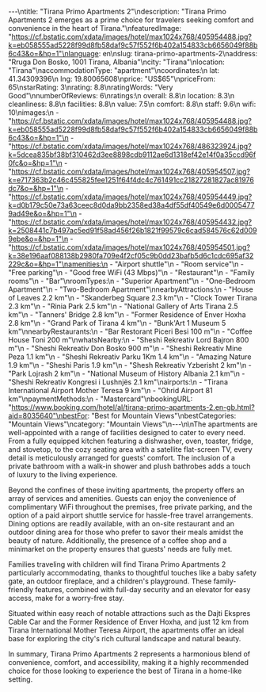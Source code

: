 ---\ntitle: "Tirana Primo Apartments 2"\ndescription: "Tirana Primo Apartments 2 emerges as a prime choice for travelers seeking comfort and convenience in the heart of Tirana."\nfeaturedImage: "https://cf.bstatic.com/xdata/images/hotel/max1024x768/405954488.jpg?k=eb058555ad5228f99d8fb58daf9c57f552f6b402a154833cb6656049f88b6c43&o=&hp=1"\nlanguage: en\nslug: tirana-primo-apartments-2\naddress: "Rruga Don Bosko, 1001 Tirana, Albania"\ncity: "Tirana"\nlocation: "Tirana"\naccommodationType: "apartment"\ncoordinates:\n  lat: 41.34309396\n  lng: 19.80065608\nprice: "US$65"\npriceFrom: 65\nstarRating: 3\nrating: 8.8\nratingWords: "Very Good"\nnumberOfReviews: 6\nratings:\n  overall: 8.8\n  location: 8.3\n  cleanliness: 8.8\n  facilities: 8.8\n  value: 7.5\n  comfort: 8.8\n  staff: 9.6\n  wifi: 10\nimages:\n  - "https://cf.bstatic.com/xdata/images/hotel/max1024x768/405954488.jpg?k=eb058555ad5228f99d8fb58daf9c57f552f6b402a154833cb6656049f88b6c43&o=&hp=1"\n  - "https://cf.bstatic.com/xdata/images/hotel/max1024x768/486323924.jpg?k=5dcea835bf38bf310462d3ee8898cdb9112ae6d1318ef42e14f0a35ccd96f0fc&o=&hp=1"\n  - "https://cf.bstatic.com/xdata/images/hotel/max1024x768/405954507.jpg?k=e717363b2c46c455825fee1251f64f4dc4c761491cc21827281827ac81976dc7&o=&hp=1"\n  - "https://cf.bstatic.com/xdata/images/hotel/max1024x768/405954449.jpg?k=d0b179c50e73a63ceec8d0da9bb2358ed38a4df55df40549e6d00054779ad49e&o=&hp=1"\n  - "https://cf.bstatic.com/xdata/images/hotel/max1024x768/405954432.jpg?k=2508441c7b497ac5ed91f58ad456f26b1821f99579c6cad584576c62d0099ebe&o=&hp=1"\n  - "https://cf.bstatic.com/xdata/images/hotel/max1024x768/405954501.jpg?k=38e196aaf088138b2980fa709e4f2cf05c9b0dd23bafb5d6c1cdc695af32229c&o=&hp=1"\namenities:\n  - "Airport shuttle"\n  - "Room service"\n  - "Free parking"\n  - "Good free WiFi (43 Mbps)"\n  - "Restaurant"\n  - "Family rooms"\n  - "Bar"\nroomTypes:\n  - "Superior Apartment"\n  - "One-Bedroom Apartment"\n  - "Two-Bedroom Apartment"\nnearbyAttractions:\n  - "House of Leaves 2.2 km"\n  - "Skanderbeg Square 2.3 km"\n  - "Clock Tower Tirana 2.3 km"\n  - "Rinia Park 2.5 km"\n  - "National Gallery of Arts Tirana 2.5 km"\n  - "Tanners' Bridge 2.8 km"\n  - "Former Residence of Enver Hoxha 2.8 km"\n  - "Grand Park of Tirana 4 km"\n  - "Bunk'Art 1 Museum 5 km"\nnearbyRestaurants:\n  - "Bar Restorant Piceri Besi 100 m"\n  - "Coffee House Toni 200 m"\nwhatsNearby:\n  - "Sheshi Rekreativ Lord Bajron 800 m"\n  - "Sheshi Rekreativ Don Bosko 900 m"\n  - "Sheshi Rekreativ Mine Peza 1.1 km"\n  - "Sheshi Rekreativ Parku 1Km 1.4 km"\n  - "Amazing Nature 1.9 km"\n  - "Sheshi Paris 1.9 km"\n  - "Shesh Rekreativ Yzberisht 2 km"\n  - "Park Lojrash 2 km"\n  - "National Museum of History Albania 2.1 km"\n  - "Sheshi Rekreativ Kongresi i Lushnjës 2.1 km"\nairports:\n  - "Tirana International Airport Mother Teresa 9 km"\n  - "Ohrid Airport 81 km"\npaymentMethods:\n  - "Mastercard"\nbookingURL: "https://www.booking.com/hotel/al/tirana-primo-apartments-2.en-gb.html?aid=8035640"\nbestFor: "Best for Mountain Views"\nbestCategories: "Mountain Views"\ncategory: "Mountain Views"\n---\n\nThe apartments are well-appointed with a range of facilities designed to cater to every need. From a fully equipped kitchen featuring a dishwasher, oven, toaster, fridge, and stovetop, to the cozy seating area with a satellite flat-screen TV, every detail is meticulously arranged for guests' comfort. The inclusion of a private bathroom with a walk-in shower and plush bathrobes adds a touch of luxury to the living experience.

Beyond the confines of these inviting apartments, the property offers an array of services and amenities. Guests can enjoy the convenience of complimentary WiFi throughout the premises, free private parking, and the option of a paid airport shuttle service for hassle-free travel arrangements. Dining options are readily available, with an on-site restaurant and an outdoor dining area for those who prefer to savor their meals amidst the beauty of nature. Additionally, the presence of a coffee shop and a minimarket on the property ensures that guests' needs are fully met.

Families traveling with children will find Tirana Primo Apartments 2 particularly accommodating, thanks to thoughtful touches like a baby safety gate, an outdoor fireplace, and a children's playground. These family-friendly features, combined with full-day security and an elevator for easy access, make for a worry-free stay.

Situated within easy reach of notable attractions such as the Dajti Ekspres Cable Car and the Former Residence of Enver Hoxha, and just 12 km from Tirana International Mother Teresa Airport, the apartments offer an ideal base for exploring the city's rich cultural landscape and natural beauty.

In summary, Tirana Primo Apartments 2 represents a harmonious blend of convenience, comfort, and accessibility, making it a highly recommended choice for those looking to experience the best of Tirana in a home-like setting.
